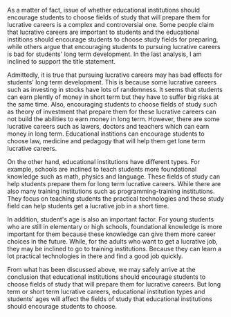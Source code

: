 As a matter of fact, issue of whether educational institutions should encourage students to choose fields of study that will prepare them for lucrative careers is a complex and controversial one. Some people claim that lucrative careers are important to students and the educational institions should encourage students to choose study fields for preparing, while others argue that encouraging students to pursuing lucrative careers is bad for students' long term development. In the last analysis, I am inclined to support the title statement.

Admittedly, it is true that pursuing lucrative careers may has bad effects for students' long term development. This is because some lucrative careers such as investing in stocks have lots of randomness. It seems that students can earn plently of money in short term but they have to suffer big risks at the same time. Also, encouraging students to choose fields of study such as theory of investment that prepare them for these lucrative careers can not build the abilities to earn money in long term. However, there are some lucrative careers such as lawers, doctors and teachers which can earn money in long term. Educational institions can encourage students to choose law, medicine and pedagogy that will help them get lone term lucrative careers.

On the other hand, educational institutions have different types. For example, schools are inclined to teach students more foundational knowledge such as math, physics and language. These fields of study can help students prepare them for long term lucrative careers. While there are also many training institutions such as programming-training institutions. They focus on teaching students the practical technologies and these study field can help students get a lucrative job in a short time. 

In addition, student's age is also an important factor. For young students who are still in elementary or high schools, foundational knowledge is more important for them because these knowledge can give them  more career choices in the future. While, for the adults who want to get a lucrative job, they may be inclined to go to training institutions. Because they can learn a lot practical technologies in there and find a good job quickly.  

From what has been discussed above, we may safely arrive at the conclusion that educational institutions should encourage students to choose fields of study that will prepare them for lucrative careers. But long term or short term lucrative careers, educational institution types and students' ages will affect the fields of study that educational institutions should encourage students to choose.